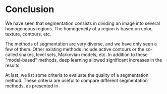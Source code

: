 # Conclusion

We have seen that segmentation consists in dividing an image into several homogeneous regions.
The homogeneity of a region is based on color, texture, contours, etc.

The methods of segmentation are very diverse, and we have only seen a few of them.
Other existing methods include active contours or the so-called snakes, level sets, Markovian models, etc.
In addition to these "model-based" methods, deep learning allowed significant increases in the results.

At last, we list some criteria to evaluate the quality of a segmentation method.
These criteria are useful to compare different segmentation methods, as presented in [](lab4).

<!--
 
Autres méthodes :
- par texture
- Mean-shift {Fukunaga75}
- SLIC {Achanta12}
- Split/merge
- Snakes
- Deep learning (maintenant il n'y a plus que ça !)

  \bibitem[Achanta  et coll. 2012]{Achanta12}
  R. Achanta, A. Shaji, K. Smith, A. Lucchi, P. Fua, S. Süsstrunk,
  \og{}SLIC Superpixels Compared to State-of-the-art Superpixel Methods \fg{},
  \emph{IEEE Transactions on Pattern Analysis and Machine Intelligence}, 34(11), p. 2274--2282, 2012.

  \bibitem[Fukunaga \& Hostetler 1975]{Fukunaga75}
  K. Fukunaga, L.D. Hostetler,
  \og{}The Estimation of the Gradient of a Density Function, with Applications in Pattern Recognition\fg{},
  \emph{IEEE Transactions on Information Theory}, 21(1) p. 32--40, 1975.

  \bibitem[MacQueen 1967]{MacQueen67}
  J.B. MacQueen,
  \og{}Some Methods for classification and Analysis of Multivariate Observations\fg{},
  5th Berkeley Symposium on Mathematical Statistics and Probability., p. 281--297, 1967.

  \bibitem[Otsu 1979]{Otsu79}
  N. Otsu,
  \og{}A threshold selection method from gray-level histograms\fg{},
  \emph{ IEEE Transactions on Systems, Man, and Cybernetics} 9(1) p. 62--66, 1979.

  \bibitem[Sezguin et Sankur 2004]{Sezgin04}
  M. Sezgin, B. Sankur,
  \og{}Survey over image thresholding techniques and quantitative performance evaluation\fg{},
  \emph{Journal of Electronic Imaging} 13(1), p. 146--165, 2004.

  \bibitem[Steinhaus 1957]{Steinhaus57}
  H. Steinhaus,
  \og{}Sur la division des corps matériels en parties\fg{}
  \emph{Bulletin de l'Académie Polonaise des Sciences}, 4(12) p. 801--804, 1957.
 -->

